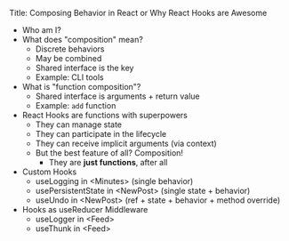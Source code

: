 Title: Composing Behavior in React or Why React Hooks are Awesome

- Who am I?
- What does "composition" mean?
  - Discrete behaviors
  - May be combined
  - Shared interface is the key
  - Example: CLI tools
- What is "function composition"?
  - Shared interface is arguments + return value
  - Example: `add` function
- React Hooks are functions with superpowers
  - They can manage state
  - They can participate in the lifecycle
  - They can receive implicit arguments (via context)
  - But the best feature of all? Composition!
    - They are **just functions**, after all
- Custom Hooks
  - useLogging in \<Minutes> (single behavior)
  - usePersistentState in \<NewPost> (single state + behavior)
  - useUndo in \<NewPost> (ref + state + behavior + method override)
- Hooks as useReducer Middleware
  - useLogger in \<Feed>
  - useThunk in \<Feed>
